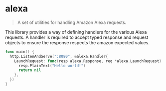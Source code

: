 # alexa 

> A set of utilities for handling Amazon Alexa requests.

This library provides a way of defining handlers for the various Alexa requests.
A handler is required to accept typed response and request objects to ensure
the response respects the amazon expected values.

```go
func main() {
  http.ListenAndServe(":8080", &alexa.Handler{
    LaunchRequest: func(resp alexa.Response, req *alexa.LaunchRequest) error {
      resp.PlainText("Hello world!")
      return nil
    },
  })
}
```
